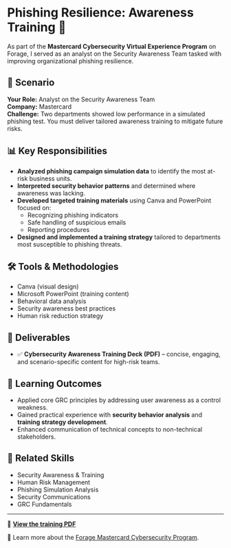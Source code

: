 # Phishing Resilience: Awareness Training 🎯

As part of the **Mastercard Cybersecurity Virtual Experience Program** on Forage, I served as an analyst on the Security Awareness Team tasked with improving organizational phishing resilience.

## 🧠 Scenario

**Your Role:** Analyst on the Security Awareness Team  
**Company:** Mastercard  
**Challenge:** Two departments showed low performance in a simulated phishing test. You must deliver tailored awareness training to mitigate future risks.

## 📊 Key Responsibilities

- **Analyzed phishing campaign simulation data** to identify the most at-risk business units.
- **Interpreted security behavior patterns** and determined where awareness was lacking.
- **Developed targeted training materials** using Canva and PowerPoint focused on:
  - Recognizing phishing indicators
  - Safe handling of suspicious emails
  - Reporting procedures
- **Designed and implemented a training strategy** tailored to departments most susceptible to phishing threats.

## 🛠️ Tools & Methodologies

- Canva (visual design)
- Microsoft PowerPoint (training content)
- Behavioral data analysis
- Security awareness best practices
- Human risk reduction strategy

## 📂 Deliverables

- ✅ **Cybersecurity Awareness Training Deck (PDF)** – concise, engaging, and scenario-specific content for high-risk teams.

## 🧩 Learning Outcomes

- Applied core GRC principles by addressing user awareness as a control weakness.
- Gained practical experience with **security behavior analysis** and **training strategy development**.
- Enhanced communication of technical concepts to non-technical stakeholders.

## 📎 Related Skills

- Security Awareness & Training
- Human Risk Management
- Phishing Simulation Analysis
- Security Communications
- GRC Fundamentals

---

📁 **[View the training PDF](https://github.com/ariel-grc/CybersecurityAwarenessTraining/blob/main/Ariel%20Bethea%20-%20Phishing%20Awareness%20Presentation.pdf)**

🔗 Learn more about the [Forage Mastercard Cybersecurity Program](https://www.theforage.com/virtual-internships/prototype/Mastercard-Cybersecurity-Virtual-Experience-Program).


<!--
 ```diff
- text in red
+ text in green
! text in orange
# text in gray
@@ text in purple (and bold)@@
```
--!>
